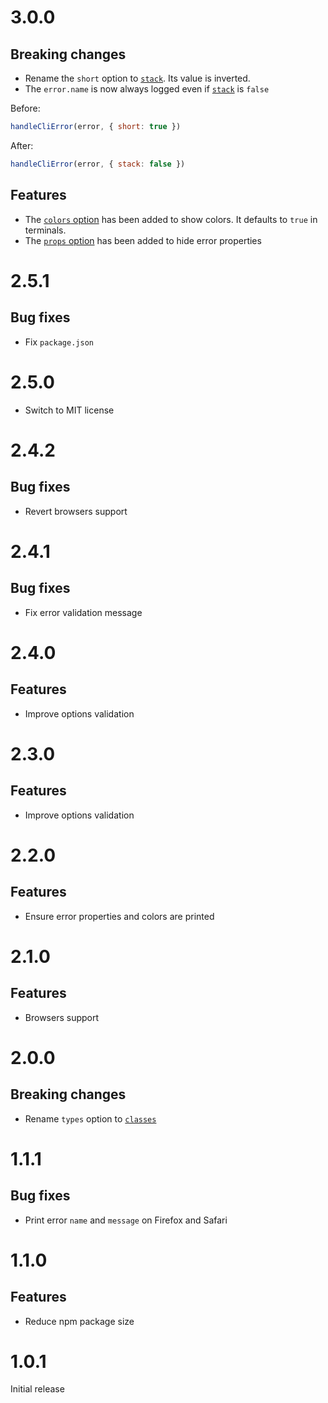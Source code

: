 # 3.0.0

## Breaking changes

- Rename the `short` option to [`stack`](README.md#-stack). Its value is
  inverted.
- The `error.name` is now always logged even if [`stack`](README.md#-stack) is
  `false`

Before:

```js
handleCliError(error, { short: true })
```

After:

```js
handleCliError(error, { stack: false })
```

## Features

- The [`colors` option](README.md#%EF%B8%8F-colors) has been added to show
  colors. It defaults to `true` in terminals.
- The [`props` option](README.md#-props) has been added to hide error properties

# 2.5.1

## Bug fixes

- Fix `package.json`

# 2.5.0

- Switch to MIT license

# 2.4.2

## Bug fixes

- Revert browsers support

# 2.4.1

## Bug fixes

- Fix error validation message

# 2.4.0

## Features

- Improve options validation

# 2.3.0

## Features

- Improve options validation

# 2.2.0

## Features

- Ensure error properties and colors are printed

# 2.1.0

## Features

- Browsers support

# 2.0.0

## Breaking changes

- Rename `types` option to [`classes`](README.md#-classes)

# 1.1.1

## Bug fixes

- Print error `name` and `message` on Firefox and Safari

# 1.1.0

## Features

- Reduce npm package size

# 1.0.1

Initial release
